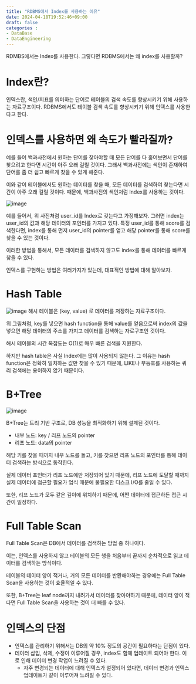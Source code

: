 ```yaml
---
title: "RDBMS에서 Index를 사용하는 이유"
date: 2024-04-18T19:52:46+09:00
draft: false
categories :
- DataBase
- DataEngineering
---
```


RDMBS에서는 Index를 사용한다. 그렇다면 RDBMS에서는 왜 index를 사용할까?

# Index란?
인덱스란, 색인/지표를 의미하는 단어로 테이블의 검색 속도를 향상시키기 위해 사용하는 자료구조이다. RDBMS에서도 테이블 검색 속도를 향상시키기 위해 인덱스를 사용한다고 한다.

# 인덱스를 사용하면 왜 속도가 빨라질까?
예를 들어 백과사전에서 원하는 단어를 찾아야할 때 모든 단어를 다 훑어보면서 단어를 찾으려고 한다면 시간이 아주 오래 걸릴 것이다. 그래서 백과사전에는 색인이 존재하여 단어를 좀 더 쉽고 빠르게 찾을 수 있게 해준다.

이와 같이 테이블에서도 원하는 데이터를 찾을 때, 모든 데이터를 검색하여 찾는다면 시간이 아주 오래 걸릴 것이다. 때문에, 백과사전의 색인처럼 Index를 사용하는 것이다.

![image](https://github.com/yumin00/blog/assets/130362583/66a4ae98-cea4-4eaa-b8db-59357c701992)

예를 들어서, 위 사진처럼 user_id를 Index로 갖는다고 가정해보자. 그러면 index는 user_id의 값과 해당 데이터의 포인터를 가지고 있다. 특정 user_id를 통해 score를 검색한다면,
index를 통해 먼저 user_id의 pointer를 얻고 해당 pointer를 통해 score를 찾을 수 있는 것이다.

이러한 방법을 통해서, 모든 데이터를 검색하지 않고도 index를 통해 데이터를 빠르게 찾을 수 있다.

인덱스를 구현하는 방법은 여러가지가 있는데, 대표적인 방법에 대해 알아보자.

# Hash Table
![image](https://github.com/yumin00/blog/assets/130362583/0902e423-a4ea-4451-9800-ff2816c01997)
해시 테이블은 (key, value) 로 데이터를 저장하는 자료구조이다. 

위 그림처럼, key를 넣으면 hash function을 통해 value를 얻음으로써 index의 값을 넣으면 해당 데이터의 주소를 가지고 데이터를 검색하는 자료구조인 것이다.

해시 테이블의 시간 복잡도는 O(1)로 매우 빠른 검색을 지원한다.

하지만 hash table은 사실 Index에는 많이 사용되지 않는다. 그 이유는 hash function은 정확히 일치하는 값만 찾을 수 있기 때문에,
LIKE나 부등호를 사용하는 쿼리 검색에는 용이하지 않기 때문이다.

# B+Tree
![image](https://github.com/yumin00/blog/assets/130362583/3276b27c-6d7b-42d6-beb5-8d90ab8ab082)

B+Tree는 트리 기반 구조로, DB 성능을 최적화하기 위해 설계된 것이다.

- 내부 노드: key / 리프 노드의 pointer
- 리프 노드: data의 pointer

해당 키를 찾을 때까지 내부 노드를 돌고, 키를 찾으면 리프 노드의 포인터를 통해 데이터 검색하는 방식으로 동작한다.

실제 데이터 포인터가 리프 노드에만 저장되어 있기 때문에, 리프 노드에 도달할 때까지 실제 데이터에 접근할 필요가 업식 때문에 불필요한 디스크 I/O를 줄일 수 있다.

또한, 리프 노드가 모두 같은 깊이에 위치하기 때문에, 어떤 데이터에 접근하든 접근 시간이 일정하다.

# Full Table Scan
Full Table Scan은 DB에서 데이터를 검색하는 방법 중 하나이다.

이는, 인덱스를 사용하지 않고 테이블의 모든 행을 처음부터 끝까지 순차적으로 읽고 데이터를 검색하는 방식이다.

테이블의 데이터 양이 적거나, 거의 모든 데이터를 반환해야하는 경우에는 Full Table Scan을 사용하는 것이 효율적일 수 있다.

또한, B+Tree는 leaf node까지 내려가서 데이터를 찾아야하기 때문에, 데이터 양이 적다면 Full  Table Scan을 사용하는 것이 더 빠를 수 있다.

# 인덱스의 단점
- 인덱스를 관리하기 위해서는 DB의 약 10% 정도의 공간이 필요하다는 단점이 있다.
- 데이터 삽입, 삭제, 수정이 이루어질 경우, index도 함께 업데이트 되어야 한다. 이로 인해 데이터 변경 작업이 느려질 수 있다.
  - 자주 변경되는 데이터에 대해 인덱스가 설정되어 있다면, 데이터 변경과 인덱스 업데이트가 같이 이루어져 느려질 수 있다.
